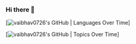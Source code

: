### Hi there 👋

<!--
**vaibhav0726/vaibhav0726** is a ✨ _special_ ✨ repository because its `README.md` (this file) appears on your GitHub profile.

Here are some ideas to get you started:

- 🔭 I’m currently working on ...
- 🌱 I’m currently learning ...
- 👯 I’m looking to collaborate on ...
- 🤔 I’m looking for help with ...
- 💬 Ask me about ...
- 📫 How to reach me: ...
- 😄 Pronouns: ...
- ⚡ Fun fact: ...
-->

<!-- [![vaibhav0726's GitHub | Stats](https://stats.quine.sh/vaibhav0726/github?theme=light)](https://quine.sh) -->
<!-- [![vaibhav0726's GitHub | Languages Over Time](https://stats.quine.sh/vaibhav0726/languages-over-time?theme=dark)] -->
[![vaibhav0726's GitHub | Languages Over Time](https://stats.quine.sh/vaibhav0726/languages-over-time?theme=dark)]
<!-- [![vaibhav0726's GitHub | Topics Over Time](https://stats.quine.sh/vaibhav0726/topics-over-time?theme=light)](https://quine.sh) -->
[![vaibhav0726's GitHub | Topics Over Time](https://stats.quine.sh/vaibhav0726/topics-over-time?theme=dark)]
